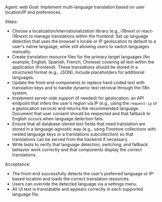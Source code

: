 Agent: web
Goal: Implement multi-language translation based on user location/IP and preferences.

Steps:
- Choose a localization/internationalization library (e.g., i18next or react-i18next) to manage translations within the frontend. Set up language detection that uses the browser's locale or IP geolocation to default to a user's native language, while still allowing users to switch languages manually.
- Create translation resource files for the primary target languages (for example, English, Spanish, French, Chinese) covering all text within the application (frontend). These translations should be stored in a structured format (e.g., JSON). Include placeholders for additional languages.
- Update the front-end components to replace hard-coded text with translation keys and to handle dynamic text retrieval through the i18n system.
- Implement server-side support (if needed) for geolocation: an API endpoint that infers the user's region via IP (e.g., using the `request-ip` or a geolocation service) and returns the recommended language. Document that user consent should be respected and that fallback to English occurs when language detection fails.
- Ensure that all database-stored text fields that need translation are stored in a language-agnostic way (e.g., using Firestore collections with nested language keys or a translations subcollection) so that translations can be served from the backend if necessary.
- Write tests to verify that language detection, switching, and fallback behavior work correctly and that components display the correct translations.

Acceptance:
- The front-end successfully detects the user’s preferred language or IP-based location and loads the correct translation resources.
- Users can override the detected language via a settings menu.
- All UI text is translatable and appears correctly in each supported language file.
